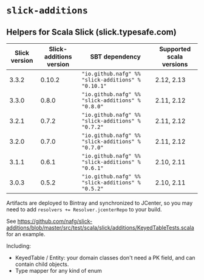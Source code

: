 # `slick-additions` 

## Helpers for Scala Slick (slick.typesafe.com)



| Slick version | Slick-additions version | SBT dependency                                       | Supported scala versions
|---------------|-------------------------|------------------------------------------------------|--------------------------
| 3.3.2         | 0.10.2                  | `"io.github.nafg" %% "slick-additions" % "0.10.1"`   | 2.12, 2.13
| 3.3.0         | 0.8.0                   | `"io.github.nafg" %% "slick-additions" % "0.8.0"`    | 2.11, 2.12
| 3.2.1         | 0.7.2                   | `"io.github.nafg" %% "slick-additions" % "0.7.2"`    | 2.11, 2.12
| 3.2.0         | 0.7.0                   | `"io.github.nafg" %% "slick-additions" % "0.7.0"`    | 2.11, 2.12
| 3.1.1         | 0.6.1                   | `"io.github.nafg" %% "slick-additions" % "0.6.1"`    | 2.10, 2.11
| 3.0.3         | 0.5.2                   | `"io.github.nafg" %% "slick-additions" % "0.5.2"`    | 2.10, 2.11

Artifacts are deployed to Bintray and synchronized to JCenter, so you may need to add `resolvers += Resolver.jcenterRepo` to your build.



See https://github.com/nafg/slick-additions/blob/master/src/test/scala/slick/additions/KeyedTableTests.scala for an example.

Including:

 - KeyedTable / Entity: your domain classes don't need a PK field, and can contain child objects.
 - Type mapper for any kind of enum
 
